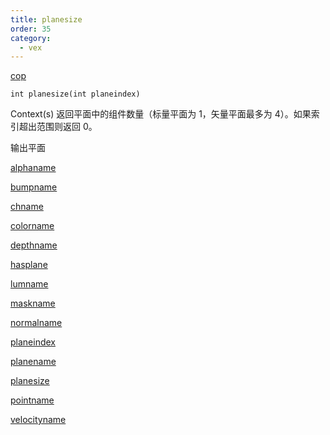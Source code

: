 ```yaml
---
title: planesize
order: 35
category:
  - vex
---
```


[cop](../contexts/cop.html)

`int planesize(int planeindex)`

Context(s) 返回平面中的组件数量（标量平面为 1，矢量平面最多为 4）。如果索引超出范围则返回 0。

输出平面

[alphaname](alphaname.html)

[bumpname](bumpname.html)

[chname](chname.html)

[colorname](colorname.html)

[depthname](depthname.html)

[hasplane](hasplane.html)

[lumname](lumname.html)

[maskname](maskname.html)

[normalname](normalname.html)

[planeindex](planeindex.html)

[planename](planename.html)

[planesize](planesize.html)

[pointname](pointname.html)

[velocityname](velocityname.html)
